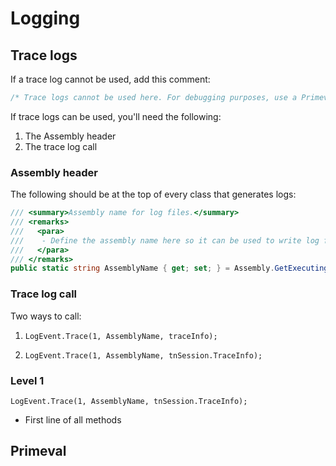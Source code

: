 # Logging

## Trace logs

If a trace log cannot be used, add this comment:

```csharp
/* Trace logs cannot be used here. For debugging purposes, use a Primeval log. */
```

If trace logs can be used, you'll need the following:

1. The Assembly header
2. The trace log call

### Assembly header

The following should be at the top of every class that generates logs:

```csharp
/// <summary>Assembly name for log files.</summary>
/// <remarks>
///   <para>
///    - Define the assembly name here so it can be used to write log files throughout the class.
///   </para>
/// </remarks>
public static string AssemblyName { get; set; } = Assembly.GetExecutingAssembly().GetName().Name;
```

### Trace log call

Two ways to call:

1. `LogEvent.Trace(1, AssemblyName, traceInfo);`

2. `LogEvent.Trace(1, AssemblyName, tnSession.TraceInfo);`

### Level 1

`LogEvent.Trace(1, AssemblyName, tnSession.TraceInfo);`

- First line of all methods


## Primeval